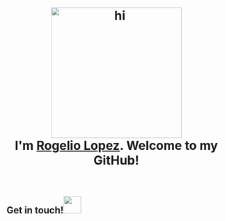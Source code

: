 <h1 align="center"><img src="https://media.giphy.com/media/26xBukhJ0i8KXADYc/giphy.gif" alt = "hi" height="300px"> <br >I'm <a href="https://www.linkedin.com/in/rogelio-j-lopez/">Rogelio Lopez</a>. Welcome to my GitHub!</h1>


<br>

<h2>
Get in touch!<img src="https://media.giphy.com/media/mGo8dkPOF6GLm/giphy.gif" height="40px">
</h2>
<!--
| [<img src="https://github.com/tusharnankani/tusharnankani/blob/master/Assets/Linkedin.svg" alt="Linkedin Logo" width="32">](https://in.linkedin.com/in/tusharnankani) | [<img src="https://cdn.svgporn.com/logos/medium.svg" alt="Medium Logo" width="30">](https://medium.com/@tusharnankani) | [<img src="https://github.com/tusharnankani/tusharnankani/blob/master/Assets/Instagram.svg" alt="instagram logo" width="32">](https://www.instagram.com/tusharnankanii/)| [<img src="https://cdn.svgporn.com/logos/github-icon.svg" alt="Github logo" width="34">](https://github.com/tusharnankani) | [<img src="https://github.com/tusharnankani/tusharnankani/blob/master/Assets/HackerRank.svg" alt="HackerRank Logo" width="30">](https://www.hackerrank.com/tusharnankani) | [<img src="https://github.com/tusharnankani/tusharnankani/blob/master/Assets/Gmail.svg" alt="Gmail logo" height="32">](mailto:tusharnankani3@gmail.com)
|:---:|:---:|:---:|:---:|:---:|:---:|
-->
<br>
<br>

